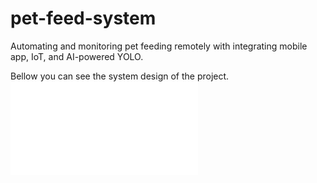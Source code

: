 # pet-feed-system
 Automating and monitoring pet feeding remotely with integrating mobile app, IoT, and AI-powered YOLO.

 Bellow you can see the system design of the project.
![Pet Feed System Design](pet-feed-system-system-design.pdf)
